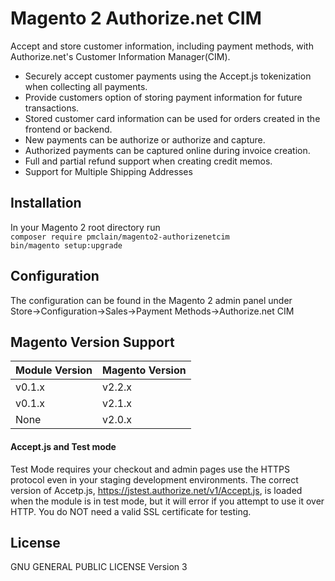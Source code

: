 # Magento 2 Authorize.net CIM

Accept and store customer information, including payment methods, with
Authorize.net's Customer Information Manager(CIM). 

* Securely accept customer payments using the Accept.js tokenization when
collecting all payments.
* Provide customers option of storing payment information for future 
transactions.
* Stored customer card information can be used for orders created in the
frontend or backend.
* New payments can be authorize or authorize and capture.
* Authorized payments can be captured online during invoice creation.
* Full and partial refund support when creating credit memos.
* Support for Multiple Shipping Addresses

## Installation
In your Magento 2 root directory run  
`composer require pmclain/magento2-authorizenetcim`  
`bin/magento setup:upgrade`

## Configuration
The configuration can be found in the Magento 2 admin panel under  
Store->Configuration->Sales->Payment Methods->Authorize.net CIM  

## Magento Version Support
| Module Version | Magento Version |
| -------------- | --------------- |
| v0.1.x         | v2.2.x          |
| v0.1.x         | v2.1.x          |
| None           | v2.0.x          |


#### Accept.js and Test mode
Test Mode requires your checkout and admin pages use the HTTPS protocol even
in your staging development environments. The correct version of Accetp.js,
https://jstest.authorize.net/v1/Accept.js, is loaded when the module is in test
mode, but it will error if you attempt to use it over HTTP. You do NOT need a
valid SSL certificate for testing. 

## License
GNU GENERAL PUBLIC LICENSE Version 3